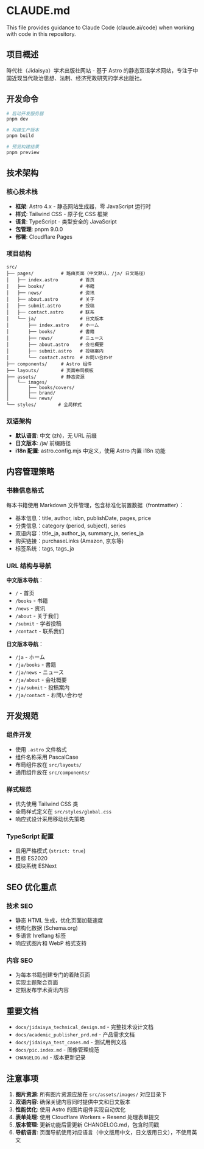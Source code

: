 # CLAUDE.md

This file provides guidance to Claude Code (claude.ai/code) when working with code in this repository.

## 项目概述

時代社（Jidaisya）学术出版社网站 - 基于 Astro 的静态双语学术网站，专注于中国近现当代政治思想、法制、经济宪政研究的学术出版社。

## 开发命令

```bash
# 启动开发服务器
pnpm dev

# 构建生产版本
pnpm build

# 预览构建结果
pnpm preview
```

## 技术架构

### 核心技术栈
- **框架**: Astro 4.x - 静态网站生成器，零 JavaScript 运行时
- **样式**: Tailwind CSS - 原子化 CSS 框架
- **语言**: TypeScript - 类型安全的 JavaScript
- **包管理**: pnpm 9.0.0
- **部署**: Cloudflare Pages

### 项目结构
```
src/
├── pages/          # 路由页面（中文默认，/ja/ 日文路径）
│   ├── index.astro        # 首页
│   ├── books/             # 书籍
│   ├── news/              # 资讯
│   ├── about.astro        # 关于
│   ├── submit.astro       # 投稿
│   ├── contact.astro      # 联系
│   └── ja/                # 日文版本
│       ├── index.astro    # ホーム
│       ├── books/         # 書籍
│       ├── news/          # ニュース
│       ├── about.astro    # 会社概要
│       ├── submit.astro   # 投稿案内
│       └── contact.astro  # お問い合わせ
├── components/     # Astro 组件
├── layouts/        # 页面布局模板
├── assets/         # 静态资源
│   └── images/
│       ├── books/covers/
│       ├── brand/
│       └── news/
└── styles/        # 全局样式
```

### 双语架构
- **默认语言**: 中文 (zh)，无 URL 前缀
- **日文版本**: /ja/ 前缀路径
- **i18n 配置**: astro.config.mjs 中定义，使用 Astro 内置 i18n 功能

## 内容管理策略

### 书籍信息格式
每本书籍使用 Markdown 文件管理，包含标准化前置数据（frontmatter）：
- 基本信息：title, author, isbn, publishDate, pages, price
- 分类信息：category (period, subject), series
- 双语内容：title_ja, author_ja, summary_ja, series_ja
- 购买链接：purchaseLinks (Amazon, 京东等)
- 标签系统：tags, tags_ja

### URL 结构与导航
**中文版本导航**：
- `/` - 首页
- `/books` - 书籍
- `/news` - 资讯
- `/about` - 关于我们
- `/submit` - 学者投稿
- `/contact` - 联系我们

**日文版本导航**：
- `/ja` - ホーム
- `/ja/books` - 書籍
- `/ja/news` - ニュース
- `/ja/about` - 会社概要
- `/ja/submit` - 投稿案内
- `/ja/contact` - お問い合わせ

## 开发规范

### 组件开发
- 使用 `.astro` 文件格式
- 组件名称采用 PascalCase
- 布局组件放在 `src/layouts/`
- 通用组件放在 `src/components/`

### 样式规范
- 优先使用 Tailwind CSS 类
- 全局样式定义在 `src/styles/global.css`
- 响应式设计采用移动优先策略

### TypeScript 配置
- 启用严格模式 (`strict: true`)
- 目标 ES2020
- 模块系统 ESNext

## SEO 优化重点

### 技术 SEO
- 静态 HTML 生成，优化页面加载速度
- 结构化数据 (Schema.org)
- 多语言 hreflang 标签
- 响应式图片和 WebP 格式支持

### 内容 SEO
- 为每本书籍创建专门的着陆页面
- 实现主题聚合页面
- 定期发布学术资讯内容

## 重要文档

- `docs/jidaisya_technical_design.md` - 完整技术设计文档
- `docs/academic_publisher_prd.md` - 产品需求文档
- `docs/jidaisya_test_cases.md` - 测试用例文档
- `docs/pic.index.md` - 图像管理规范
- `CHANGELOG.md` - 版本更新记录

## 注意事项

1. **图片资源**: 所有图片资源应放在 `src/assets/images/` 对应目录下
2. **双语内容**: 确保关键内容同时提供中文和日文版本
3. **性能优化**: 使用 Astro 的图片组件实现自动优化
4. **表单处理**: 使用 Cloudflare Workers + Resend 处理表单提交
5. **版本管理**: 更新功能后需更新 CHANGELOG.md，包含时间戳
6. **导航语言**: 页面导航使用对应语言（中文版用中文，日文版用日文），不使用英文